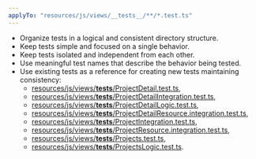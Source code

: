 ```yaml
---
applyTo: "resources/js/views/__tests__/**/*.test.ts"
---
```

- Organize tests in a logical and consistent directory structure.
- Keep tests simple and focused on a single behavior.
- Keep tests isolated and independent from each other.
- Use meaningful test names that describe the behavior being tested.
- Use existing tests as a reference for creating new tests maintaining consistency: 
    - [resources/js/views/__tests__/ProjectDetail.test.ts](/resources/js/views/__tests__/ProjectDetail.test.ts), 
    - [resources/js/views/__tests__/ProjectDetailIntegration.test.ts](resources/js/views/__tests__/ProjectDetailIntegration.test.ts), 
    - [resources/js/views/__tests__/ProjectDetailLogic.test.ts](resources/js/views/__tests__/ProjectDetailLogic.test.ts), 
    - [resources/js/views/__tests__/ProjectDetailResource.integration.test.ts](resources/js/views/__tests__/ProjectDetailResource.integration.test.ts), 
    - [resources/js/views/__tests__/ProjectIntegration.test.ts](resources/js/views/__tests__/ProjectIntegration.test.ts), 
    - [resources/js/views/__tests__/ProjectResource.integration.test.ts](resources/js/views/__tests__/ProjectResource.integration.test.ts), 
    - [resources/js/views/__tests__/Projects.test.ts](resources/js/views/__tests__/Projects.test.ts), 
    - [resources/js/views/__tests__/ProjectsLogic.test.ts](resources/js/views/__tests__/ProjectsLogic.test.ts).